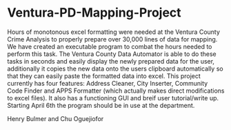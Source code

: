 # Ventura-PD-Mapping-Project
Hours of monotonous excel formatting were needed at the Ventura County Crime Analysis to properly prepare over 30,000 lines of data for mapping. We have created an executable program to combat the hours needed to perform this task. The Ventura County Data Automator is able to do these tasks in seconds and easily display the newly prepared data for the user, additionally it copies the new data onto the users clipboard automatically so that they can easily paste the formatted data into excel. This project currently has four features: Address Cleaner, City Inserter, Community Code Finder and APPS Formatter (which actually makes direct modifications to excel files). It also has a functioning GUI and breif user tutorial/write up. Starting April 6th the program should be in use at the department.

Henry Bulmer and Chu Oguejiofor
